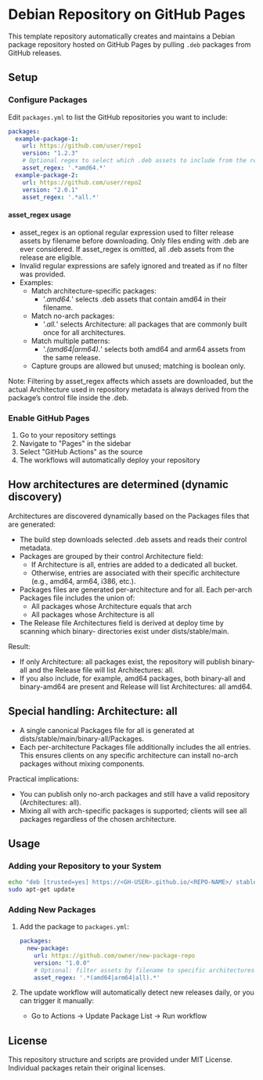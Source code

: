 # Debian Repository on GitHub Pages

This template repository automatically creates and maintains a Debian package repository hosted on GitHub Pages by pulling `.deb` packages from GitHub releases.

## Setup

### Configure Packages

Edit `packages.yml` to list the GitHub repositories you want to include:

```yaml
packages:
  example-package-1:
    url: https://github.com/user/repo1
    version: "1.2.3"
    # Optional regex to select which .deb assets to include from the release
    asset_regex: '.*amd64.*'
  example-package-2:
    url: https://github.com/user/repo2
    version: "2.0.1"
    asset_regex: '.*all.*'
```

#### asset_regex usage

- asset_regex is an optional regular expression used to filter release assets by filename before downloading. Only files ending with .deb are ever considered. If asset_regex is omitted, all .deb assets from the release are eligible.
- Invalid regular expressions are safely ignored and treated as if no filter was provided.
- Examples:
  - Match architecture-specific packages:
    - '.*amd64.*' selects .deb assets that contain amd64 in their filename.
  - Match no-arch packages:
    - '.*all.*' selects Architecture: all packages that are commonly built once for all architectures.
  - Match multiple patterns:
    - '.*(amd64|arm64).*' selects both amd64 and arm64 assets from the same release.
  - Capture groups are allowed but unused; matching is boolean only.

Note: Filtering by asset_regex affects which assets are downloaded, but the actual Architecture used in repository metadata is always derived from the package’s control file inside the .deb.

### Enable GitHub Pages

1. Go to your repository settings
2. Navigate to "Pages" in the sidebar
3. Select "GitHub Actions" as the source
4. The workflows will automatically deploy your repository

## How architectures are determined (dynamic discovery)

Architectures are discovered dynamically based on the Packages files that are generated:

- The build step downloads selected .deb assets and reads their control metadata.
- Packages are grouped by their control Architecture field:
  - If Architecture is all, entries are added to a dedicated all bucket.
  - Otherwise, entries are associated with their specific architecture (e.g., amd64, arm64, i386, etc.).
- Packages files are generated per-architecture and for all. Each per-arch Packages file includes the union of:
  - All packages whose Architecture equals that arch
  - All packages whose Architecture is all
- The Release file Architectures field is derived at deploy time by scanning which binary- directories exist under dists/stable/main.

Result:
- If only Architecture: all packages exist, the repository will publish binary-all and the Release file will list Architectures: all.
- If you also include, for example, amd64 packages, both binary-all and binary-amd64 are present and Release will list Architectures: all amd64.

## Special handling: Architecture: all

- A single canonical Packages file for all is generated at dists/stable/main/binary-all/Packages.
- Each per-architecture Packages file additionally includes the all entries. This ensures clients on any specific architecture can install no-arch packages without mixing components.

Practical implications:
- You can publish only no-arch packages and still have a valid repository (Architectures: all).
- Mixing all with arch-specific packages is supported; clients will see all packages regardless of the chosen architecture.

## Usage

### Adding your Repository to your System

```bash
echo "deb [trusted=yes] https://<GH-USER>.github.io/<REPO-NAME>/ stable main" | sudo tee /etc/apt/sources.list.d/my-deb-pkgs.list
sudo apt-get update
```

### Adding New Packages

1. Add the package to `packages.yml`:
   ```yaml
   packages:
     new-package:
       url: https://github.com/owner/new-package-repo
       version: "1.0.0"
       # Optional: filter assets by filename to specific architectures
       asset_regex: '.*(amd64|arm64|all).*'
   ```

2. The update workflow will automatically detect new releases daily, or you can trigger it manually:
   - Go to Actions → Update Package List → Run workflow

## License

This repository structure and scripts are provided under MIT License. Individual packages retain their original licenses.
